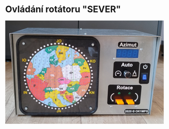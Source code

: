 # Ovládání rotátoru "SEVER"

![Rotator_frame](https://github.com/DrumClock/OK1MFG/blob/main/Sever_rotator/IMG_panel.jpg)

